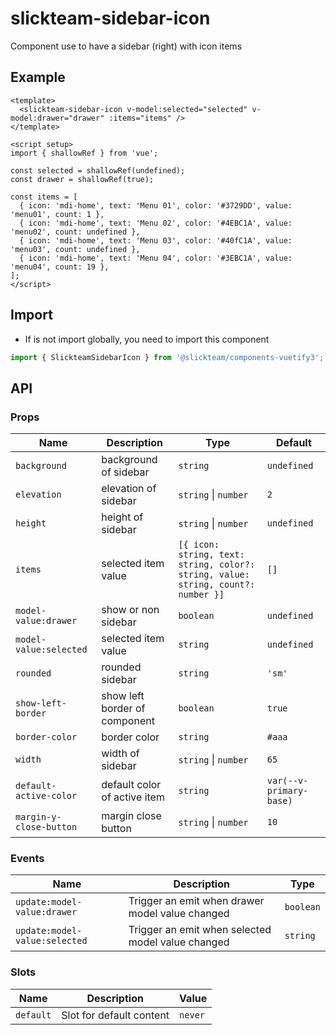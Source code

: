 # slickteam-sidebar-icon

Component use to have a sidebar (right) with icon items

## Example

```vue
<template>
  <slickteam-sidebar-icon v-model:selected="selected" v-model:drawer="drawer" :items="items" />
</template>

<script setup>
import { shallowRef } from 'vue';

const selected = shallowRef(undefined);
const drawer = shallowRef(true);

const items = [
  { icon: 'mdi-home', text: 'Menu 01', color: '#3729DD', value: 'menu01', count: 1 },
  { icon: 'mdi-home', text: 'Menu 02', color: '#4EBC1A', value: 'menu02', count: undefined },
  { icon: 'mdi-home', text: 'Menu 03', color: '#40fC1A', value: 'menu03', count: undefined },
  { icon: 'mdi-home', text: 'Menu 04', color: '#3EBC1A', value: 'menu04', count: 19 },
];
</script>
```

## Import

- If is not import globally, you need to import this component

```js
import { SlickteamSidebarIcon } from '@slickteam/components-vuetify3';
```

## API

### Props

| Name                    | Description                   | Type                                                                              | Default                 |
| ----------------------- | ----------------------------- | --------------------------------------------------------------------------------- | ----------------------- |
| `background`            | background of sidebar         | `string`                                                                          | `undefined`             |
| `elevation`             | elevation of sidebar          | `string` \| `number`                                                              | `2`                     |
| `height`                | height of sidebar             | `string` \| `number`                                                              | `undefined`             |
| `items`                 | selected item value           | `[{ icon: string, text: string, color?: string, value: string, count?: number }]` | `[]`                    |
| `model-value:drawer`    | show or non sidebar           | `boolean`                                                                         | `undefined`             |
| `model-value:selected`  | selected item value           | `string`                                                                          | `undefined`             |
| `rounded`               | rounded sidebar               | `string`                                                                          | `'sm'`                  |
| `show-left-border`      | show left border of component | `boolean`                                                                         | `true`                  |
| `border-color`          | border color                  | `string`                                                                          | `#aaa`                  |
| `width`                 | width of sidebar              | `string` \| `number`                                                              | `65`                    |
| `default-active-color`  | default color of active item  | `string`                                                                          | `var(--v-primary-base)` |
| `margin-y-close-button` | margin close button           | `string` \| `number`                                                              | `10`                    |

### Events

| Name                          | Description                                       | Type      |
| ----------------------------- | ------------------------------------------------- | --------- |
| `update:model-value:drawer`   | Trigger an emit when drawer model value changed   | `boolean` |
| `update:model-value:selected` | Trigger an emit when selected model value changed | `string`  |

### Slots

| Name      | Description              | Value   |
| --------- | ------------------------ | ------- |
| `default` | Slot for default content | `never` |
